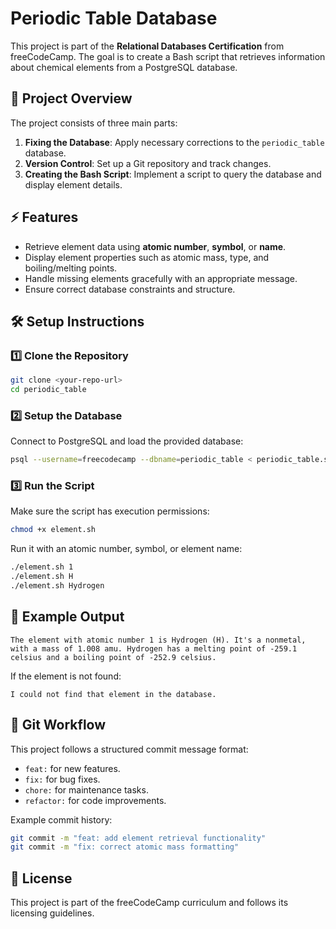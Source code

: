 # Periodic Table Database

This project is part of the **Relational Databases Certification** from freeCodeCamp. The goal is to create a Bash script that retrieves information about chemical elements from a PostgreSQL database.

## 📌 Project Overview

The project consists of three main parts:

1. **Fixing the Database**: Apply necessary corrections to the `periodic_table` database.
2. **Version Control**: Set up a Git repository and track changes.
3. **Creating the Bash Script**: Implement a script to query the database and display element details.

## ⚡ Features

-  Retrieve element data using **atomic number**, **symbol**, or **name**.
-  Display element properties such as atomic mass, type, and boiling/melting points.
-  Handle missing elements gracefully with an appropriate message.
-  Ensure correct database constraints and structure.

## 🛠️ Setup Instructions

### 1️⃣ Clone the Repository

```sh
git clone <your-repo-url>
cd periodic_table
```

### 2️⃣ Setup the Database

Connect to PostgreSQL and load the provided database:

```sh
psql --username=freecodecamp --dbname=periodic_table < periodic_table.sql
```

### 3️⃣ Run the Script

Make sure the script has execution permissions:

```sh
chmod +x element.sh
```

Run it with an atomic number, symbol, or element name:

```sh
./element.sh 1
./element.sh H
./element.sh Hydrogen
```

## 📜 Example Output

```
The element with atomic number 1 is Hydrogen (H). It's a nonmetal, with a mass of 1.008 amu. Hydrogen has a melting point of -259.1 celsius and a boiling point of -252.9 celsius.
```

If the element is not found:

```
I could not find that element in the database.
```

## 🚀 Git Workflow

This project follows a structured commit message format:

-  `feat:` for new features.
-  `fix:` for bug fixes.
-  `chore:` for maintenance tasks.
-  `refactor:` for code improvements.

Example commit history:

```sh
git commit -m "feat: add element retrieval functionality"
git commit -m "fix: correct atomic mass formatting"
```

## 📝 License

This project is part of the freeCodeCamp curriculum and follows its licensing guidelines.
